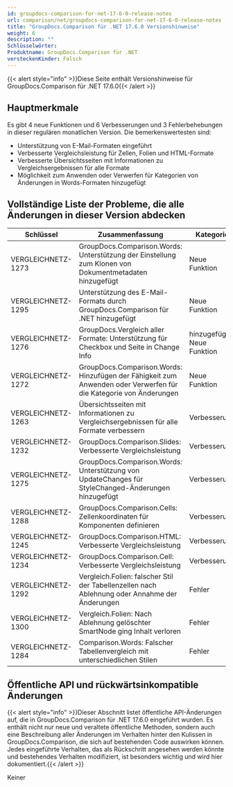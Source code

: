 ```yaml
---
id: groupdocs-comparison-for-net-17-6-0-release-notes
url: comparison/net/groupdocs-comparison-for-net-17-6-0-release-notes
title: "GroupDocs.Comparison für .NET 17.6.0 Versionshinweise"
weight: 6
description: ""
Schlüsselwörter:
Produktname: GroupDocs.Comparison für .NET
versteckenKinder: Falsch
---
```

{{< alert style="info" >}}Diese Seite enthält Versionshinweise für GroupDocs.Comparison für .NET 17.6.0{{< /alert >}}

## Hauptmerkmale

Es gibt 4 neue Funktionen und 6 Verbesserungen und 3 Fehlerbehebungen in dieser regulären monatlichen Version. Die bemerkenswertesten sind:

* Unterstützung von E-Mail-Formaten eingeführt
* Verbesserte Vergleichsleistung für Zellen, Folien und HTML-Formate
* Verbesserte Übersichtsseiten mit Informationen zu Vergleichsergebnissen für alle Formate
* Möglichkeit zum Anwenden oder Verwerfen für Kategorien von Änderungen in Words-Formaten hinzugefügt

## Vollständige Liste der Probleme, die alle Änderungen in dieser Version abdecken

| Schlüssel | Zusammenfassung | Kategorie |
| --- | --- | --- |
| VERGLEICHNETZ-1273 | GroupDocs.Comparison.Words: Unterstützung der Einstellung zum Klonen von Dokumentmetadaten hinzugefügt | Neue Funktion |
| VERGLEICHNETZ-1295 | Unterstützung des E-Mail-Formats durch GroupDocs.Comparison für .NET hinzugefügt | Neue Funktion |
| VERGLEICHNETZ-1276 | GroupDocs.Vergleich aller Formate: Unterstützung für Checkbox und Seite in Change Info | hinzugefügt Neue Funktion |
| VERGLEICHNETZ-1272 | GroupDocs.Comparison.Words: Hinzufügen der Fähigkeit zum Anwenden oder Verwerfen für die Kategorie von Änderungen | Neue Funktion |
| VERGLEICHNETZ-1263 | Übersichtsseiten mit Informationen zu Vergleichsergebnissen für alle Formate verbessern | Verbesserung |
| VERGLEICHNETZ-1232 | GroupDocs.Comparison.Slides: Verbesserte Vergleichsleistung | Verbesserung |
| VERGLEICHNETZ-1275 | GroupDocs.Comparison.Words: Unterstützung von UpdateChanges für StyleChanged-Änderungen hinzugefügt | Verbesserung |
| VERGLEICHNETZ-1288 | GroupDocs.Comparison.Cells: Zellenkoordinaten für Komponenten definieren | Verbesserung |
| VERGLEICHNETZ-1245 | GroupDocs.Comparison.HTML: Verbesserte Vergleichsleistung | Verbesserung |
| VERGLEICHNETZ-1234 | GroupDocs.Comparison.Cell: Verbesserte Vergleichsleistung | Verbesserung |
| VERGLEICHNETZ-1292 | Vergleich.Folien: falscher Stil der Tabellenzellen nach Ablehnung oder Annahme der Änderungen | Fehler |
| VERGLEICHNETZ-1300 | Vergleich.Folien: Nach Ablehnung gelöschter SmartNode ging Inhalt verloren | Fehler |
| VERGLEICHNETZ-1284 | Comparison.Words: Falscher Tabellenvergleich mit unterschiedlichen Stilen | Fehler |

## Öffentliche API und rückwärtsinkompatible Änderungen

{{< alert style="info" >}}Dieser Abschnitt listet öffentliche API-Änderungen auf, die in GroupDocs.Comparison für .NET 17.6.0 eingeführt wurden. Es enthält nicht nur neue und veraltete öffentliche Methoden, sondern auch eine Beschreibung aller Änderungen im Verhalten hinter den Kulissen in GroupDocs.Comparison, die sich auf bestehenden Code auswirken können. Jedes eingeführte Verhalten, das als Rückschritt angesehen werden könnte und bestehendes Verhalten modifiziert, ist besonders wichtig und wird hier dokumentiert.{{< /alert >}}

Keiner

